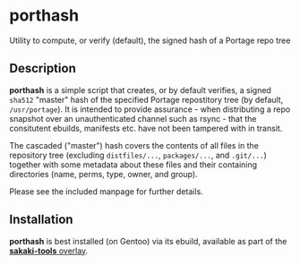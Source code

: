 # porthash
Utility to compute, or verify (default), the signed hash of a Portage repo tree

## Description

**porthash** is a simple script that creates, or by default verifies, a signed `sha512` "master" hash of the specified Portage repostitory tree (by default, `/usr/portage`). It is intended to provide assurance - when distributing a repo snapshot over an unauthenticated channel such as rsync - that the consitutent ebuilds, manifests etc. have not been tampered with in transit.

The cascaded ("master") hash covers the contents of all files in the repository tree (excluding `distfiles/...`, `packages/...`, and `.git/...`) together with some metadata about these files and their containing directories (name, perms, type, owner, and group).

Please see the included manpage for further details.

## Installation

**porthash** is best installed (on Gentoo) via its ebuild, available as part of the [**sakaki-tools** overlay](https://github.com/sakaki-/sakaki-tools).
